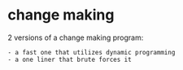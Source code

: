 # change making
 
2 versions of a change making program:

    - a fast one that utilizes dynamic programming
    - a one liner that brute forces it